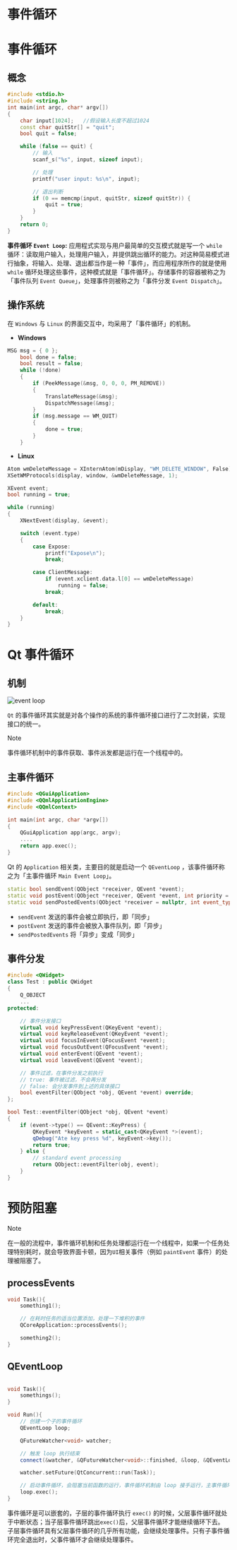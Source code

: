 # 事件循环

# 事件循环

## 概念

```cpp
#include <stdio.h>
#include <string.h>
int main(int argc, char* argv[])
{
    char input[1024];   //假设输入长度不超过1024
    const char quitStr[] = "quit";
    bool quit = false;

    while (false == quit) {
        // 输入
        scanf_s("%s", input, sizeof input);

        // 处理
        printf("user input: %s\n", input);

        // 退出判断
        if (0 == memcmp(input, quitStr, sizeof quitStr)) {
            quit = true;
        }
    }
    return 0;
}
```

**事件循环 `Event Loop`:** 应用程式实现与用户最简单的交互模式就是写一个 `while` 循环：读取用户输入，处理用户输入，并提供跳出循环的能力。对这种简易模式进行抽象，将输入、处理、退出都当作是一种「事件」，而应用程序所作的就是使用 `while` 循环处理这些事件，这种模式就是「事件循环」。存储事件的容器被称之为「事件队列 `Event Queue`」，处理事件则被称之为「事件分发 `Event Dispatch`」。


## 操作系统

在 `Windows` 与 `Linux` 的界面交互中，均采用了「事件循环」的机制。

- **Windows**

```cpp
MSG msg = { 0 };
    bool done = false;
    bool result = false;
    while (!done)
    {
        if (PeekMessage(&msg, 0, 0, 0, PM_REMOVE))
        {
            TranslateMessage(&msg);
            DispatchMessage(&msg);
        }
        if (msg.message == WM_QUIT)
        {
            done = true;
        }
    }
```

- **Linux**

```cpp
Atom wmDeleteMessage = XInternAtom(mDisplay, "WM_DELETE_WINDOW", False);
XSetWMProtocols(display, window, &wmDeleteMessage, 1);

XEvent event;
bool running = true;

while (running)
{
    XNextEvent(display, &event);

    switch (event.type)
    {
        case Expose:
            printf("Expose\n");
            break;

        case ClientMessage:
            if (event.xclient.data.l[0] == wmDeleteMessage)
                running = false;
            break;

        default:
            break;
    }
}
```

# Qt 事件循环

## 机制


![event loop](../../image/qt/eventloop.png)

`Qt` 的事件循环其实就是对各个操作的系统的事件循环接口进行了二次封装，实现接口的统一。

>[!note]
> 事件循环机制中的事件获取、事件派发都是运行在一个线程中的。


## 主事件循环

```cpp
#include <QGuiApplication>
#include <QQmlApplicationEngine>
#include <QQmlContext>

int main(int argc, char *argv[])
{
    QGuiApplication app(argc, argv);
    ....
    return app.exec();
}
```

Qt 的 `Application` 相关类，主要目的就是启动一个 `QEventLoop` ，该事件循环称之为「主事件循环 `Main Event Loop`」。

```cpp
static bool sendEvent(QObject *receiver, QEvent *event);
static void postEvent(QObject *receiver, QEvent *event, int priority = Qt::NormalEventPriority);
static void sendPostedEvents(QObject *receiver = nullptr, int event_type = 0);
```
- `sendEvent` 发送的事件会被立即执行，即「同步」
- `postEvent` 发送的事件会被放入事件队列，即「异步」
- `sendPostedEvents` 将「异步」变成「同步」


## 事件分发


```cpp
#include <QWidget>
class Test : public QWidget
{
    Q_OBJECT
    ...
protected:

    // 事件分发接口
    virtual void keyPressEvent(QKeyEvent *event);
    virtual void keyReleaseEvent(QKeyEvent *event);
    virtual void focusInEvent(QFocusEvent *event);
    virtual void focusOutEvent(QFocusEvent *event);
    virtual void enterEvent(QEvent *event);
    virtual void leaveEvent(QEvent *event);

    // 事件过滤，在事件分发之前执行
    // true: 事件被过滤，不会再分发
    // false: 会分发事件到上述的具体接口
    bool eventFilter(QObject *obj, QEvent *event) override;
};

bool Test::eventFilter(QObject *obj, QEvent *event)
{
    if (event->type() == QEvent::KeyPress) {
        QKeyEvent *keyEvent = static_cast<QKeyEvent *>(event);
        qDebug("Ate key press %d", keyEvent->key());
        return true;
    } else {
        // standard event processing
        return QObject::eventFilter(obj, event);
    }
}

```

# 预防阻塞

> [!note]
> 在一般的流程中，事件循环机制和任务处理都运行在一个线程中，如果一个任务处理特别耗时，就会导致界面卡顿，因为`UI`相关事件（例如 `paintEvent` 事件）的处理被阻塞了。

## processEvents

```cpp
void Task(){
    something1();

    // 在耗时任务的适当位置添加，处理一下堆积的事件
    QCoreApplication::processEvents();

    something2();
}
```

## QEventLoop

```cpp

void Task(){
    somethings();
}

void Run(){
    // 创建一个子的事件循环
    QEventLoop loop;

    QFutureWatcher<void> watcher;

    // 触发 loop 执行结束
    connect(&watcher, &QFutureWatcher<void>::finished, &loop, &QEventLoop::quit);

    watcher.setFuture(QtConcurrent::run(Task));

    // 启动事件循环，会阻塞当前函数的运行，事件循环机制由 loop 接手运行，主事件循环中断，等待 loop 退出。
    loop.exec();
}
```

事件循环是可以嵌套的，子层的事件循环执行 `exec()` 的时候，父层事件循环就处于中断状态；当子层事件循环跳出`exec()`后，父层事件循环才能继续循环下去。子层事件循环具有父层事件循环的几乎所有功能，会继续处理事件。只有子事件循环完全退出时，父事件循环才会继续处理事件。



